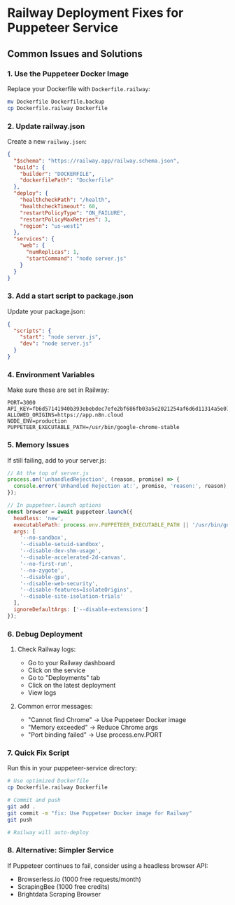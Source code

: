 # Railway Deployment Fixes for Puppeteer Service

## Common Issues and Solutions

### 1. Use the Puppeteer Docker Image

Replace your Dockerfile with `Dockerfile.railway`:
```bash
mv Dockerfile Dockerfile.backup
cp Dockerfile.railway Dockerfile
```

### 2. Update railway.json

Create a new `railway.json`:
```json
{
  "$schema": "https://railway.app/railway.schema.json",
  "build": {
    "builder": "DOCKERFILE",
    "dockerfilePath": "Dockerfile"
  },
  "deploy": {
    "healthcheckPath": "/health",
    "healthcheckTimeout": 60,
    "restartPolicyType": "ON_FAILURE",
    "restartPolicyMaxRetries": 3,
    "region": "us-west1"
  },
  "services": {
    "web": {
      "numReplicas": 1,
      "startCommand": "node server.js"
    }
  }
}
```

### 3. Add a start script to package.json

Update your package.json:
```json
{
  "scripts": {
    "start": "node server.js",
    "dev": "node server.js"
  }
}
```

### 4. Environment Variables

Make sure these are set in Railway:
```
PORT=3000
API_KEY=fb6d57141940b393ebebdec7efe2bf686fb03a5e2021254af6d6d11314a5e074
ALLOWED_ORIGINS=https://app.n8n.cloud
NODE_ENV=production
PUPPETEER_EXECUTABLE_PATH=/usr/bin/google-chrome-stable
```

### 5. Memory Issues

If still failing, add to your server.js:
```javascript
// At the top of server.js
process.on('unhandledRejection', (reason, promise) => {
  console.error('Unhandled Rejection at:', promise, 'reason:', reason);
});

// In puppeteer.launch options
const browser = await puppeteer.launch({
  headless: 'new',
  executablePath: process.env.PUPPETEER_EXECUTABLE_PATH || '/usr/bin/google-chrome-stable',
  args: [
    '--no-sandbox',
    '--disable-setuid-sandbox',
    '--disable-dev-shm-usage',
    '--disable-accelerated-2d-canvas',
    '--no-first-run',
    '--no-zygote',
    '--disable-gpu',
    '--disable-web-security',
    '--disable-features=IsolateOrigins',
    '--disable-site-isolation-trials'
  ],
  ignoreDefaultArgs: ['--disable-extensions']
});
```

### 6. Debug Deployment

1. Check Railway logs:
   - Go to your Railway dashboard
   - Click on the service
   - Go to "Deployments" tab
   - Click on the latest deployment
   - View logs

2. Common error messages:
   - "Cannot find Chrome" → Use Puppeteer Docker image
   - "Memory exceeded" → Reduce Chrome args
   - "Port binding failed" → Use process.env.PORT

### 7. Quick Fix Script

Run this in your puppeteer-service directory:
```bash
# Use optimized Dockerfile
cp Dockerfile.railway Dockerfile

# Commit and push
git add .
git commit -m "fix: Use Puppeteer Docker image for Railway"
git push

# Railway will auto-deploy
```

### 8. Alternative: Simpler Service

If Puppeteer continues to fail, consider using a headless browser API:
- Browserless.io (1000 free requests/month)
- ScrapingBee (1000 free credits)
- Brightdata Scraping Browser